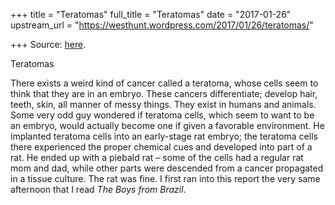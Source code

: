 +++
title = "Teratomas"
full_title = "Teratomas"
date = "2017-01-26"
upstream_url = "https://westhunt.wordpress.com/2017/01/26/teratomas/"

+++
Source: [here](https://westhunt.wordpress.com/2017/01/26/teratomas/).

Teratomas

There exists a weird kind of cancer called a teratoma, whose cells seem
to think that they are in an embryo. These cancers differentiate;
develop hair, teeth, skin, all manner of messy things. They exist in
humans and animals. Some very odd guy wondered if teratoma cells, which
seem to want to be an embryo, would actually become one if given a
favorable environment. He implanted teratoma cells into an early-stage
rat embryo; the teratoma cells there experienced the proper chemical
cues and developed into part of a rat. He ended up with a piebald rat –
some of the cells had a regular rat mom and dad, while other parts were
descended from a cancer propagated in a tissue culture. The rat was
fine. I first ran into this report the very same afternoon that I read
*The Boys from Brazil*.

